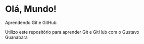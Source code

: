 # Olá, Mundo!
 Aprendendo Git e GitHub

 Utilizo este repositório para aprender Git e GitHub com o Gustavo Guanabara
